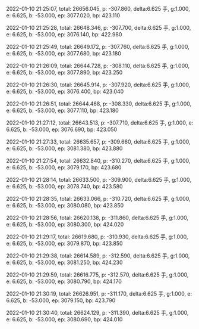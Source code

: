 2022-01-10 21:25:07, total: 26656.045, p: -307.860, delta:6.625 手, g:1.000, e: 6.625, b: -53.000, ep: 3077.020, bp: 423.110

2022-01-10 21:25:28, total: 26648.346, p: -307.700, delta:6.625 手, g:1.000, e: 6.625, b: -53.000, ep: 3076.140, bp: 422.980

2022-01-10 21:25:49, total: 26649.172, p: -307.760, delta:6.625 手, g:1.000, e: 6.625, b: -53.000, ep: 3077.680, bp: 423.180

2022-01-10 21:26:09, total: 26644.728, p: -308.110, delta:6.625 手, g:1.000, e: 6.625, b: -53.000, ep: 3077.890, bp: 423.250

2022-01-10 21:26:30, total: 26645.914, p: -307.920, delta:6.625 手, g:1.000, e: 6.625, b: -53.000, ep: 3076.400, bp: 423.040

2022-01-10 21:26:51, total: 26644.468, p: -308.330, delta:6.625 手, g:1.000, e: 6.625, b: -53.000, ep: 3077.110, bp: 423.180

2022-01-10 21:27:12, total: 26643.513, p: -307.710, delta:6.625 手, g:1.000, e: 6.625, b: -53.000, ep: 3076.690, bp: 423.050

2022-01-10 21:27:33, total: 26635.657, p: -309.660, delta:6.625 手, g:1.000, e: 6.625, b: -53.000, ep: 3081.380, bp: 423.880

2022-01-10 21:27:54, total: 26632.840, p: -310.270, delta:6.625 手, g:1.000, e: 6.625, b: -53.000, ep: 3079.170, bp: 423.680

2022-01-10 21:28:14, total: 26633.500, p: -309.900, delta:6.625 手, g:1.000, e: 6.625, b: -53.000, ep: 3078.740, bp: 423.580

2022-01-10 21:28:35, total: 26633.066, p: -310.720, delta:6.625 手, g:1.000, e: 6.625, b: -53.000, ep: 3080.080, bp: 423.850

2022-01-10 21:28:56, total: 26620.138, p: -311.860, delta:6.625 手, g:1.000, e: 6.625, b: -53.000, ep: 3080.300, bp: 424.020

2022-01-10 21:29:17, total: 26619.680, p: -310.930, delta:6.625 手, g:1.000, e: 6.625, b: -53.000, ep: 3079.870, bp: 423.850

2022-01-10 21:29:38, total: 26614.589, p: -312.590, delta:6.625 手, g:1.000, e: 6.625, b: -53.000, ep: 3081.250, bp: 424.230

2022-01-10 21:29:59, total: 26616.775, p: -312.570, delta:6.625 手, g:1.000, e: 6.625, b: -53.000, ep: 3080.790, bp: 424.170

2022-01-10 21:30:19, total: 26626.951, p: -311.170, delta:6.625 手, g:1.000, e: 6.625, b: -53.000, ep: 3079.150, bp: 423.790

2022-01-10 21:30:40, total: 26624.129, p: -311.390, delta:6.625 手, g:1.000, e: 6.625, b: -53.000, ep: 3080.690, bp: 424.010